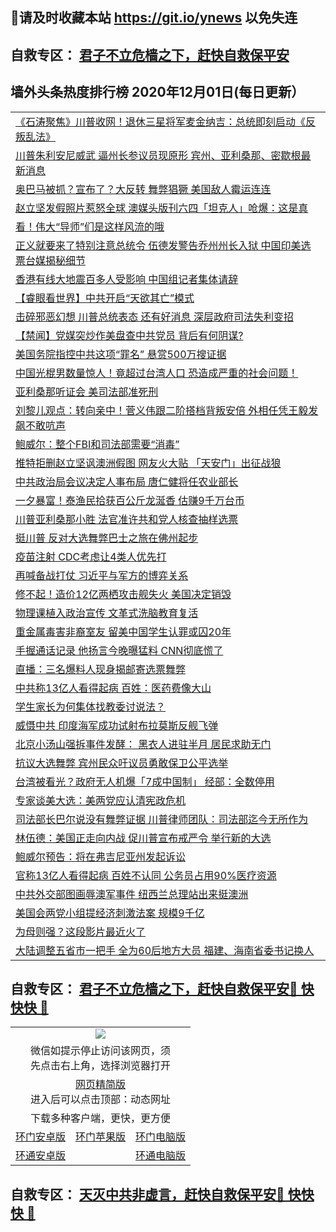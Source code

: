 ## 📩请及时收藏本站 https://git.io/ynews 以免失连</a>
## 自救专区： [君子不立危樯之下，赶快自救保平安 ](https://github.com/pwgy/td/blob/master/README.md)

## 墙外头条热度排行榜 2020年12月01日(每日更新）

 <table>
<tr><td colspan="2" align="left"><a href="https://eednoumw.xlohf.cyou/?name=c1251243&key=pzykfwejorbvjhqc&from=gy2">《石涛聚焦》川普收网！退休三星将军麦金纳吉：总统即刻启动《反叛乱法》</a></td></tr>
<tr><td colspan="2" align="left"><a href="https://eednoumw.xlohf.cyou/?name=c1251244&key=pzykfwejorbvjhqc&from=gy2">川普朱利安尼威武 逼州长参议员现原形 宾州、亚利桑那、密歇根最新消息</a></td></tr>
<tr><td colspan="2" align="left"><a href="https://eednoumw.xlohf.cyou/?name=c1251260&key=pzykfwejorbvjhqc&from=gy2">奥巴马被抓？宣布了？大反转 舞弊猖獗 美国敌人霉运连连</a></td></tr>
<tr><td colspan="2" align="left"><a href="https://eednoumw.xlohf.cyou/?name=c1251253&key=pzykfwejorbvjhqc&from=gy2">赵立坚发假照片惹怒全球 澳媒头版刊六四「坦克人」呛爆：这是真</a></td></tr>
<tr><td colspan="2" align="left"><a href="https://eednoumw.xlohf.cyou/?name=c1251334&key=pzykfwejorbvjhqc&from=gy2">看！伟大“导师”们是这样风流的哦</a></td></tr>
<tr><td colspan="2" align="left"><a href="https://eednoumw.xlohf.cyou/?name=c1251285&key=pzykfwejorbvjhqc&from=gy2">正义就要来了特别注意总统令 伍德发警告乔州州长入狱 中国印美选票台媒揭秘细节</a></td></tr>
<tr><td colspan="2" align="left"><a href="https://eednoumw.xlohf.cyou/?name=c1251276&key=pzykfwejorbvjhqc&from=gy2">香港有线大地震百多人受影响 中国组记者集体请辞</a></td></tr>
<tr><td colspan="2" align="left"><a href="https://eednoumw.xlohf.cyou/?name=c1251258&key=pzykfwejorbvjhqc&from=gy2">【睿眼看世界】中共开启“天欲其亡”模式</a></td></tr>
<tr><td colspan="2" align="left"><a href="https://eednoumw.xlohf.cyou/?name=c1251282&key=pzykfwejorbvjhqc&from=gy2">击碎邪恶幻想 川普总统表态 还有好消息 深层政府司法失利变招</a></td></tr>
<tr><td colspan="2" align="left"><a href="https://eednoumw.xlohf.cyou/?name=c1251293&key=pzykfwejorbvjhqc&from=gy2">【禁闻】党媒突炒作美盘查中共党员 背后有何阴谋?</a></td></tr>
<tr><td colspan="2" align="left"><a href="https://eednoumw.xlohf.cyou/?name=c1251331&key=pzykfwejorbvjhqc&from=gy2">美国务院指控中共这项“罪名” 悬赏500万搜证据</a></td></tr>
<tr><td colspan="2" align="left"><a href="https://eednoumw.xlohf.cyou/?name=c1251254&key=pzykfwejorbvjhqc&from=gy2">中国光棍男数量惊人！竟超过台湾人口 恐造成严重的社会问题！</a></td></tr>
<tr><td colspan="2" align="left"><a href="https://eednoumw.xlohf.cyou/?name=c1251271&key=pzykfwejorbvjhqc&from=gy2">亚利桑那听证会 美司法部准死刑</a></td></tr>
<tr><td colspan="2" align="left"><a href="https://eednoumw.xlohf.cyou/?name=c1251263&key=pzykfwejorbvjhqc&from=gy2">刘黎儿观点：转向亲中！菅义伟跟二阶搭档背叛安倍 外相任凭王毅发飙不敢吭声</a></td></tr>
<tr><td colspan="2" align="left"><a href="https://eednoumw.xlohf.cyou/?name=c1251318&key=pzykfwejorbvjhqc&from=gy2">鲍威尔：整个FBI和司法部需要“消毒”</a></td></tr>
<tr><td colspan="2" align="left"><a href="https://eednoumw.xlohf.cyou/?name=c1251259&key=pzykfwejorbvjhqc&from=gy2">推特拒删赵立坚讽澳洲假图 网友火大贴 「天安门」出征战狼</a></td></tr>
<tr><td colspan="2" align="left"><a href="https://eednoumw.xlohf.cyou/?name=c1251330&key=pzykfwejorbvjhqc&from=gy2">中共政治局会议决定人事布局 唐仁健将任农业部长</a></td></tr>
<tr><td colspan="2" align="left"><a href="https://eednoumw.xlohf.cyou/?name=c1251284&key=pzykfwejorbvjhqc&from=gy2">一夕暴富！泰渔民拾获百公斤龙涎香 估赚9千万台币</a></td></tr>
<tr><td colspan="2" align="left"><a href="https://eednoumw.xlohf.cyou/?name=c1251321&key=pzykfwejorbvjhqc&from=gy2">川普亚利桑那小胜 法官准许共和党人核查抽样选票</a></td></tr>
<tr><td colspan="2" align="left"><a href="https://eednoumw.xlohf.cyou/?name=c1251320&key=pzykfwejorbvjhqc&from=gy2">挺川普 反对大选舞弊巴士之旅在佛州起步</a></td></tr>
<tr><td colspan="2" align="left"><a href="https://eednoumw.xlohf.cyou/?name=c1251288&key=pzykfwejorbvjhqc&from=gy2">疫苗注射 CDC考虑让4类人优先打</a></td></tr>
<tr><td colspan="2" align="left"><a href="https://eednoumw.xlohf.cyou/?name=c1251250&key=pzykfwejorbvjhqc&from=gy2">再喊备战打仗 习近平与军方的博弈关系</a></td></tr>
<tr><td colspan="2" align="left"><a href="https://eednoumw.xlohf.cyou/?name=c1251332&key=pzykfwejorbvjhqc&from=gy2">修不起！造价12亿两栖攻击舰失火 美国决定销毁</a></td></tr>
<tr><td colspan="2" align="left"><a href="https://eednoumw.xlohf.cyou/?name=c1251248&key=pzykfwejorbvjhqc&from=gy2">物理课植入政治宣传 文革式洗脑教育复活</a></td></tr>
<tr><td colspan="2" align="left"><a href="https://eednoumw.xlohf.cyou/?name=c1251286&key=pzykfwejorbvjhqc&from=gy2">重金属毒害非裔室友 留美中国学生认罪或囚20年</a></td></tr>
<tr><td colspan="2" align="left"><a href="https://eednoumw.xlohf.cyou/?name=c1251327&key=pzykfwejorbvjhqc&from=gy2">手握通话记录 他扬言今晚曝猛料 CNN彻底慌了</a></td></tr>
<tr><td colspan="2" align="left"><a href="https://eednoumw.xlohf.cyou/?name=c1251317&key=pzykfwejorbvjhqc&from=gy2">直播：三名爆料人现身揭邮寄选票舞弊</a></td></tr>
<tr><td colspan="2" align="left"><a href="https://eednoumw.xlohf.cyou/?name=c1251326&key=pzykfwejorbvjhqc&from=gy2">中共称13亿人看得起病 百姓：医药费像大山</a></td></tr>
<tr><td colspan="2" align="left"><a href="https://eednoumw.xlohf.cyou/?name=c1251325&key=pzykfwejorbvjhqc&from=gy2">学生家长为何集体找教委讨说法？</a></td></tr>
<tr><td colspan="2" align="left"><a href="https://eednoumw.xlohf.cyou/?name=c1251289&key=pzykfwejorbvjhqc&from=gy2">威慑中共 印度海军成功试射布拉莫斯反舰飞弹</a></td></tr>
<tr><td colspan="2" align="left"><a href="https://eednoumw.xlohf.cyou/?name=c1251269&key=pzykfwejorbvjhqc&from=gy2">北京小汤山强拆事件发酵： 黑衣人进驻半月 居民求助无门</a></td></tr>
<tr><td colspan="2" align="left"><a href="https://eednoumw.xlohf.cyou/?name=c1251322&key=pzykfwejorbvjhqc&from=gy2">抗议大选舞弊 宾州民众吁议员勇敢保卫公平选举</a></td></tr>
<tr><td colspan="2" align="left"><a href="https://eednoumw.xlohf.cyou/?name=c1251252&key=pzykfwejorbvjhqc&from=gy2">台湾被看光？政府无人机爆「7成中国制」 经部：全数停用</a></td></tr>
<tr><td colspan="2" align="left"><a href="https://eednoumw.xlohf.cyou/?name=c1251242&key=pzykfwejorbvjhqc&from=gy2">专家谈美大选：美两党应认清宪政危机</a></td></tr>
<tr><td colspan="2" align="left"><a href="https://eednoumw.xlohf.cyou/?name=c1251313&key=pzykfwejorbvjhqc&from=gy2">司法部长巴尔说没有舞弊证据 川普律师团队：司法部迄今无所作为</a></td></tr>
<tr><td colspan="2" align="left"><a href="https://eednoumw.xlohf.cyou/?name=c1251310&key=pzykfwejorbvjhqc&from=gy2">林伍德：美国正走向内战 促川普宣布戒严令 举行新的大选</a></td></tr>
<tr><td colspan="2" align="left"><a href="https://eednoumw.xlohf.cyou/?name=c1251251&key=pzykfwejorbvjhqc&from=gy2">鲍威尔预告：将在弗吉尼亚州发起诉讼</a></td></tr>
<tr><td colspan="2" align="left"><a href="https://eednoumw.xlohf.cyou/?name=c1251272&key=pzykfwejorbvjhqc&from=gy2">官称13亿人看得起病 百姓不认同 公务员占用90%医疗资源</a></td></tr>
<tr><td colspan="2" align="left"><a href="https://eednoumw.xlohf.cyou/?name=c1251262&key=pzykfwejorbvjhqc&from=gy2">中共外交部图画辱澳军事件 纽西兰总理站出来挺澳洲</a></td></tr>
<tr><td colspan="2" align="left"><a href="https://eednoumw.xlohf.cyou/?name=c1251323&key=pzykfwejorbvjhqc&from=gy2">美国会两党小组提经济刺激法案 规模9千亿</a></td></tr>
<tr><td colspan="2" align="left"><a href="https://eednoumw.xlohf.cyou/?name=c1251280&key=pzykfwejorbvjhqc&from=gy2">为母则强？这段影片最近火了</a></td></tr>
<tr><td colspan="2" align="left"><a href="https://eednoumw.xlohf.cyou/?name=c1251329&key=pzykfwejorbvjhqc&from=gy2">大陆调整五省市一把手 全为60后地方大员 福建、海南省委书记换人</a></td></tr>

</table>

 ## 自救专区： [君子不立危樯之下，赶快自救保平安🍎 快快快 📩](https://github.com/pwgy/td/blob/master/README.md)
 
<table>
  <tr>
    <td colspan="3" align="center"><img src="https://cdn.jsdelivr.net/gh/opipe/up/oGate65.jpg"/></td>
  </tr>
  <tr>
    <td colspan="3" align="center">微信如提示停止访问该网页，须<br/>先点击右上角，选择浏览器打开</td>
  <tr>
  <tr>
    <td colspan="3" align="center"><a href="https://gitcdn.xyz/cdn/otiny/up/master/show005.htm">网页精简版</a><br/>进入后可以点击顶部：动态网址</td>
  </tr>
  <tr>
    <td colspan="3" align="center">下载多种客户端，更快，更方便</td>
  <tr>
  <tr>
    <td align="center"><a href="https://cdn.jsdelivr.net/gh/opipe/up/oGatea.apk">环门安卓版</a></td>
    <td align="center"><a href="https://x.co/odisk">环门苹果版</a></td>
    <td align="center"><a href="https://cdn.jsdelivr.net/gh/opipe/up/oGate.zip">环门电脑版</a></td>
  </tr>
  <tr>
    <td align="center"><a href="https://cdn.jsdelivr.net/gh/opipe/up/oPipe.apk">环通安卓版</a></td>
    <td align="center"></td>
    <td align="center"><a href="https://raw.githubusercontent.com/opipe/up/master/oPipe.zip">环通电脑版</a></td>
  </tr>
  
</table>


 ## 自救专区： [天灭中共非虚言，赶快自救保平安🍎 快快快 📩](https://github.com/pwgy/td/blob/master/README.md)
